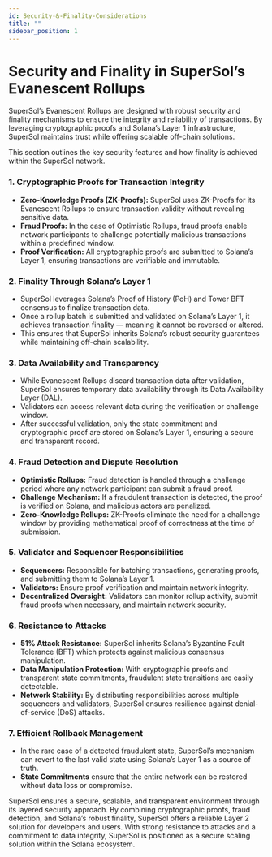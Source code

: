 ```yaml
---
id: Security-&-Finality-Considerations
title: ""
sidebar_position: 1
---
```



# Security and Finality in SuperSol’s Evanescent Rollups

SuperSol’s Evanescent Rollups are designed with robust security and finality mechanisms to ensure the integrity and reliability of transactions. By leveraging cryptographic proofs and Solana’s Layer 1 infrastructure, SuperSol maintains trust while offering scalable off-chain solutions.

This section outlines the key security features and how finality is achieved within the SuperSol network.



### 1. Cryptographic Proofs for Transaction Integrity
- **Zero-Knowledge Proofs (ZK-Proofs):** SuperSol uses ZK-Proofs for its Evanescent Rollups to ensure transaction validity without revealing sensitive data.
- **Fraud Proofs:** In the case of Optimistic Rollups, fraud proofs enable network participants to challenge potentially malicious transactions within a predefined window.
- **Proof Verification:** All cryptographic proofs are submitted to Solana’s Layer 1, ensuring transactions are verifiable and immutable.



### 2. Finality Through Solana’s Layer 1
- SuperSol leverages Solana’s Proof of History (PoH) and Tower BFT consensus to finalize transaction data.
- Once a rollup batch is submitted and validated on Solana’s Layer 1, it achieves transaction finality — meaning it cannot be reversed or altered.
- This ensures that SuperSol inherits Solana’s robust security guarantees while maintaining off-chain scalability.



### 3. Data Availability and Transparency
- While Evanescent Rollups discard transaction data after validation, SuperSol ensures temporary data availability through its Data Availability Layer (DAL).
- Validators can access relevant data during the verification or challenge window.
- After successful validation, only the state commitment and cryptographic proof are stored on Solana’s Layer 1, ensuring a secure and transparent record.



### 4. Fraud Detection and Dispute Resolution
- **Optimistic Rollups:** Fraud detection is handled through a challenge period where any network participant can submit a fraud proof.
- **Challenge Mechanism:** If a fraudulent transaction is detected, the proof is verified on Solana, and malicious actors are penalized.
- **Zero-Knowledge Rollups:** ZK-Proofs eliminate the need for a challenge window by providing mathematical proof of correctness at the time of submission.



### 5. Validator and Sequencer Responsibilities
- **Sequencers:** Responsible for batching transactions, generating proofs, and submitting them to Solana’s Layer 1.
- **Validators:** Ensure proof verification and maintain network integrity.
- **Decentralized Oversight:** Validators can monitor rollup activity, submit fraud proofs when necessary, and maintain network security.



### 6. Resistance to Attacks
- **51% Attack Resistance:** SuperSol inherits Solana’s Byzantine Fault Tolerance (BFT) which protects against malicious consensus manipulation.
- **Data Manipulation Protection:** With cryptographic proofs and transparent state commitments, fraudulent state transitions are easily detectable.
- **Network Stability:** By distributing responsibilities across multiple sequencers and validators, SuperSol ensures resilience against denial-of-service (DoS) attacks.



### 7. Efficient Rollback Management
- In the rare case of a detected fraudulent state, SuperSol’s mechanism can revert to the last valid state using Solana’s Layer 1 as a source of truth.
- **State Commitments** ensure that the entire network can be restored without data loss or compromise.



SuperSol ensures a secure, scalable, and transparent environment through its layered security approach. By combining cryptographic proofs, fraud detection, and Solana’s robust finality, SuperSol offers a reliable Layer 2 solution for developers and users. With strong resistance to attacks and a commitment to data integrity, SuperSol is positioned as a secure scaling solution within the Solana ecosystem.
